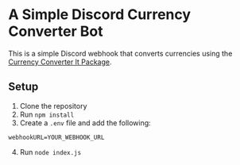 # A Simple Discord Currency Converter Bot
This is a simple Discord webhook that converts currencies using the [Currency Converter lt Package]("https://www.npmjs.com/package/currency-converter-lt").

## Setup
1. Clone the repository
2. Run `npm install`
3. Create a `.env` file and add the following:
```
webhookURL=YOUR_WEBHOOK_URL
```
4. Run `node index.js`

